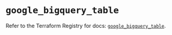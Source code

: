 # `google_bigquery_table`

Refer to the Terraform Registry for docs: [`google_bigquery_table`](https://registry.terraform.io/providers/hashicorp/google/6.37.0/docs/resources/bigquery_table).
